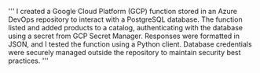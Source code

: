 '''
I created a Google Cloud Platform (GCP) function stored in an Azure DevOps repository to interact with a PostgreSQL database. The function listed and added products to a catalog, authenticating with the database using a secret from GCP Secret Manager. Responses were formatted in JSON, and I tested the function using a Python client. Database credentials were securely managed outside the repository to maintain security best practices.
'''